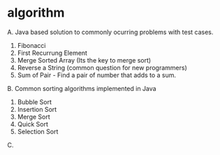 # algorithm

A. Java based solution to commonly ocurring problems with test cases.
1. Fibonacci
2. First Recurrung Element
3. Merge Sorted Array (Its the key to merge sort)
4. Reverse a String (common question for new programmers)
5. Sum of Pair - Find a pair of number that adds to a sum.

B. Common sorting algorithms implemented in Java
1. Bubble Sort
2. Insertion Sort
3. Merge Sort
4. Quick Sort
5. Selection Sort

C. 